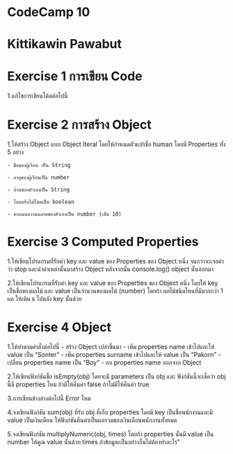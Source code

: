 # CodeCamp 10
# Kittikawin Pawabut

# Exercise 1 การเขียน Code
  1.แก้ไขการเขียนโค้ดต่อไปนี้
 
# Exercise 2 การสร้าง Object
  1.ให้สร้าง Object แบบ Object Iteral โดยให้กำหนดตัวแปรชื่อ human โดยมี Properties ทั้ง 5 อย่าง
  
    - ชื่อของผู้เรียน เป็น String
    
    - อายุของผู้เรียนเป็น number
    
    - บ้านของตัวเองเป็น String
    
    - โสดหรือไม่โสดเป็น boolean
    
    - คะแนนความฉลาดของตัวเองเป็น number (เต็ม 10)
    
# Exercise 3 Computed Properties
  1.ให้เขียนโปรแกรมที่รับค่า key และ value ของ Properties ของ Object หนึ่ง จนกว่าจะเจอคำว่า stop 
  และนำค่าเหล่านั้นมาสร้าง Object หลังจากนั้น console.log() object นั้นออกมา
  
  2.ให้เขียนโปรแกรมที่รับค่า key และ value ของ Properties ของ Object หนึ่ง โดยให้ key เป็นชื่อของผลไม้ 
  และ value เป็นจำนวนของผลไม้ (number) โดยถ้า ผลไม้ชนิดไหนที่มีมากกว่า 1 ผล ให้เติม s ไปหลัง key นั้นด้วย

# Exercise 4 Object
  1.ให้ทำตามคำสั่งต่อไปนี้
    - สร้าง Object เปล่าขึ้นมา
    - เพิ่ม properties name เข้าไปและให้ value เป็น “Sonter”
    - เพิ่ม properties surname เข้าไปและให้ value เป็น “Pakorn”
    - เปลี่ยน properties name เป็น “Boy”
    - ลบ properties name ออกจาก Object
    
  2.ให้เขียนฟังก์ชันชื่อ isEmpty(obj) โดยจะมี parameters เป็น obj และ ฟังก์ชันนี้จะเช็คว่า obj นี้มี properties ไหม 
  ถ้ามีให้คืนค่า false ถ้าไม่มีให้คืนค่า true
  
  3.การเขียนข้างล่างต่อไปนี้ Error ไหม
  
  4.จงเขียนฟังก์ชัน sum(obj) ที่รับ obj ที่เก็บ properties โดยมี key เป็นชื่อพนักงานและมี value เป็นเงินเดือน 
  ให้ฟังก์ชันคืนค่าเป็นผลรวมของเงินเดือนพนักงานทั้งหมด
  
  5.จงเขียนฟังก์ชัน multiplyNumeric(obj, times) โดยถ้า properties นั้นมี value เป็น number 
  ให้คูณ value นั้นด้วย times ถ้าข้อมูลเเป็นอย่างอื่นไม่ต้องทำอะไร"
































